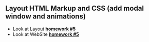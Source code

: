 ## Layout HTML Markup and CSS (add modal window and animations) 
- Look at Layout  [**homework #5**](<https://www.figma.com/file/oTYBECAN79dXy19hzWObO4/Web-Studio-(Version-2.1)?node-id=1%3A836>)
- Look at WebSite [**homework #5**](<https://dankozz1t.github.io/goit-markup-hw-05/index.html>)
 
